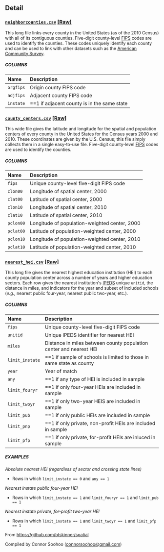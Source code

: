 
## Detail

### [`neighborcounties.csv`](https://github.com/btskinner/spatial/blob/master/data/neighborcounties.csv) [[Raw]](https://raw.githubusercontent.com/btskinner/spatial/master/data/neighborcounties.csv)

This long file links every county in the United States (as of the 2010 Census) with all of its contiguous counties. Five-digit county-level [FIPS](https://en.wikipedia.org/wiki/Federal_Information_Processing_Standards) codes are used to identify the counties. These codes uniquely identify each county and can be used to link with other datasets such as the [American Community Survey](https://www.census.gov/programs-surveys/acs/).

##### COLUMNS

| Name | Description|
|:-----|:-----------|
|`orgfips`|Origin county FIPS code|
|`adjfips`|Adjacent county FIPS code|
|`instate`|==1 if adjacent county is in the same state|

### [`county_centers.csv`](https://github.com/btskinner/spatial/blob/master/data/county_centers.csv) [[Raw]](https://raw.githubusercontent.com/btskinner/spatial/master/data/county_centers.csv)  

This wide file gives the latitude and longitude for the spatial and population centers of every county in the United States for the Census years 2000 and 2010. These coordinates are given by the U.S. Census; this file simply collects them in a single easy-to-use file. Five-digit county-level [FIPS](https://en.wikipedia.org/wiki/Federal_Information_Processing_Standards) codes are used to identify the counties.

##### COLUMNS

| Name | Description|
|:-----|:-----------|
|`fips`|Unique county-level five-digit FIPS code|
|`clon00`|Longitude of spatial center, 2000|
|`clat00`|Latitude of spatial center, 2000|
|`clon10`|Longitude of spatial center, 2010|
|`clat10`|Latitude of spatial center, 2010|
|`pclon00`|Longitude of population-weighted center, 2000|
|`pclat00`|Latitude of population-weighted center, 2000|
|`pclon10`|Longitude of population-weighted center, 2010|
|`pclat10`|Latitude of population-weighted center, 2010|

### [`nearest_hei.csv`](https://github.com/btskinner/spatial/blob/master/data/nearest_hei.csv) [[Raw]](https://raw.githubusercontent.com/btskinner/spatial/master/data/nearest_hei.csv)  

This long file gives the nearest highest education institution (HEI) to each county population center across a number of years and higher education sectors. Each row gives the nearest institution's [IPEDS](http://nces.ed.gov/ipeds/datacenter/Default.aspx) unique `unitid`, the distance in miles, and indicators for the year and subset of included schools (*e.g.,* nearest public four-year, nearest public two-year, etc.).

##### COLUMNS

| Name | Description|
|:-----|:-----------|
|`fips`|Unique county-level five-digit FIPS code|
|`unitid`|Unique IPEDS identifier for nearest HEI|
|`miles`|Distance in miles between county population center and nearest HEI|
|`limit_instate`|==1 if sample of schools is limited to those in same state as county|
|`year`|Year of match|
|`any`|==1 if any type of HEI is included in sample|
|`limit_fouryr`|==1 if only four-year HEIs are included in sample|
|`limit_twoyr`|==1 if only two-year HEIS are included in sample|
|`limit_pub`|==1 if only public HEIs are included in sample|
|`limit_pnp`|==1 if only private, non-profit HEIs are included in sample|
|`limit_pfp`|==1 if only private, for-profit HEIs are inluced in sample|

##### EXAMPLES

*Absolute nearest HEI (regardless of sector and crossing state lines)*

* Rows in which `limit_instate == 0` and `any == 1`

*Nearest instate public four-year HEI*

* Rows in which `limit_instate == 1` and `limit_fouryr == 1` and `limit_pub == 1`

*Nearest instate private, for-profit two-year HEI*

* Rows in which `limit_instate == 1` and `limit_twoyr == 1` and `limit_pfp == 1`

From https://github.com/btskinner/spatial

Compiled by Connor Soohoo (connorsoohoo@gmail.com)

